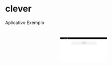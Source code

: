 # clever
Aplicativo Exemplo


 #   <img style="display: block;-webkit-user-select: none;margin: auto;cursor: zoom-in;background-color: hsl(0, 0%, 90%);transition: background-color 300ms;" src="https://raw.githubusercontent.com/devsFront/clever/master/Captura%20de%20tela%202022-07-10%20123114.png" width="150" height="79">
